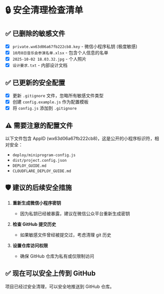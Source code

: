 # 🔒 安全清理检查清单

## ✅ 已删除的敏感文件

- [x] `private.wx63d06a67fb222cb8.key` - 微信小程序私钥 (极度敏感)
- [x] `10月8日音乐会参演名单.xlsx` - 包含个人信息的名单
- [x] `2025-10-02 18.03.32.jpg` - 个人照片
- [x] `设计要求.txt` - 内部设计文档

## ✅ 已更新的安全配置

- [x] 更新 `.gitignore` 文件，忽略所有敏感文件类型
- [x] 创建 `config.example.js` 作为配置模板
- [x] 将 `config.js` 添加到 `.gitignore`

## ⚠️ 需要注意的配置文件

以下文件包含 AppID (wx63d06a67fb222cb8)，这是公开的小程序标识符，相对安全：
- `deploy/miniprogram-config.js`
- `dist/project.config.json`
- `DEPLOY_GUIDE.md`
- `CLOUDFLARE_DEPLOY_GUIDE.md`

## 🛡️ 建议的后续安全措施

1. **重新生成微信小程序密钥**
   - 因为私钥已经被暴露，建议在微信公众平台重新生成密钥

2. **检查 GitHub 提交历史**
   - 如果敏感文件曾经被提交过，考虑清理 git 历史

3. **设置仓库访问权限**
   - 确保 GitHub 仓库为私有或仅限制访问

## ✅ 现在可以安全上传到 GitHub

项目已经过安全清理，可以安全地推送到 GitHub 仓库。